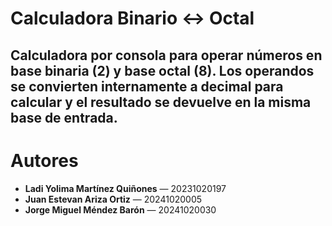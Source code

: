 # Calculadora Binario ↔ Octal

Calculadora por consola para operar números en **base binaria (2)** y **base octal (8)**. Los operandos se convierten internamente a decimal para calcular y el resultado se devuelve en la misma base de entrada.
---

# Autores

- **Ladi Yolima Martínez Quiñones** — 20231020197  
- **Juan Estevan Ariza Ortiz** — 20241020005  
- **Jorge Miguel Méndez Barón** — 20241020030
